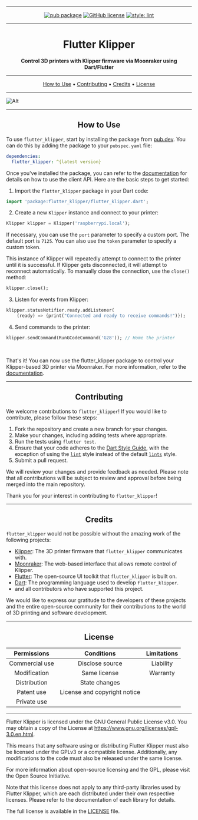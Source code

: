 
--- 

<div align="center">

[![pub package](https://img.shields.io/pub/v/flutter_klipper.svg)](https://pub.dev/packages/flutter_klipper)
[![GitHub license](https://img.shields.io/github/license/Alexandre2006/flutter_klipper)](LICENSE.md)
[![style: lint](https://img.shields.io/badge/style-lint-4BC0F5.svg)](https://pub.dev/packages/lint)

</div>

---

<h1 align="center">
  <!--<img src="https://raw.githubusercontent.com/<your_username>/<your_repository>/main/assets/flutter_klipper_logo.png" alt="Flutter Klipper Logo" width="200">
  <br>-->
  Flutter Klipper
</h1>

<p align="center">
  <strong>Control 3D printers with Klipper firmware via Moonraker using Dart/Flutter</strong>
</p>

---

<p align="center">
  <a href="#how-to-use">How to Use</a> •
  <a href="#contributing">Contributing</a> •
  <a href="#credits">Credits</a> •
  <a href="#license">License</a>
</p>

---
![Alt](https://repobeats.axiom.co/api/embed/c019550dd5cc0a7769b47efb31f29c9c6283ba9d.svg "Repobeats analytics image")


---
<center>

## How to Use

</center>

To use `flutter_klipper`, start by installing the package from [pub.dev](https://pub.dev/packages/flutter_klipper). You can do this by adding the package to your `pubspec.yaml` file:

```yaml
dependencies:
  flutter_klipper: ^{latest version}
```

Once you've installed the package, you can refer to the [documentation](https://klipper.thinkalex.dev) for details on how to use the client API. Here are the basic steps to get started:

1. Import the `flutter_klipper` package in your Dart code:

```dart
import 'package:flutter_klipper/flutter_klipper.dart';
```

2. Create a new `Klipper` instance and connect to your printer:

```dart
Klipper klipper = Klipper('raspberrypi.local');
```

If necessary, you can use the `port` parameter to specify a custom port. The default port is `7125`. You can also use the `token` parameter to specify a custom token.

This instance of Klipper will repeatedly attempt to connect to the printer until it is successful. If Klipper gets disconnected, it will attempt to reconnect automatically. To manually close the connection, use the `close()` method:

```dart
klipper.close();
```

3. Listen for events from Klipper:

```dart
klipper.statusNotifier.ready.addListener(
    (ready) => {print("Connected and ready to receive commands!")});
```

4. Send commands to the printer:

```dart
klipper.sendCommand(RunGCodeCommand('G28')); // Home the printer
```
<br/>

That's it! You can now use the flutter_klipper package to control your Klipper-based 3D printer via Moonraker. For more information, refer to the [documentation](https://klipper.thinkalex.dev).

---

<center>

## Contributing

</center>

We welcome contributions to `flutter_klipper`! If you would like to contribute, please follow these steps:

1. Fork the repository and create a new branch for your changes.
2. Make your changes, including adding tests where appropriate.
3. Run the tests using `flutter test`.
4. Ensure that your code adheres to the [Dart Style Guide](https://dart.dev/guides/language/effective-dart/style), with the exception of using the [`lint`](https://pub.dev/packages/lint) style instead of the default [`lints`](https://pub.dev/packages/lints) style.
5. Submit a pull request.

We will review your changes and provide feedback as needed. Please note that all contributions will be subject to review and approval before being merged into the main repository.

Thank you for your interest in contributing to `flutter_klipper`!

---

<center>

## Credits

</center>

`flutter_klipper` would not be possible without the amazing work of the following projects:

- [Klipper](https://github.com/Klipper3d/klipper): The 3D printer firmware that `flutter_klipper` communicates with.
- [Moonraker](https://github.com/Arksine/moonraker): The web-based interface that allows remote control of Klipper.
- [Flutter](https://flutter.dev/): The open-source UI toolkit that `flutter_klipper` is built on.
- [Dart](https://dart.dev/): The programming language used to develop `flutter_klipper`.
- and all contributors who have supported this project.

We would like to express our gratitude to the developers of these projects and the entire open-source community for their contributions to the world of 3D printing and software development.

---

<center>

## License

| Permissions              | Conditions                     | Limitations   |
|:------------------------:|:------------------------------:|:-------------:|
| Commercial use           | Disclose source                | Liability     |
| Modification             | Same license                   | Warranty      |
| Distribution             | State changes                  |               |
| Patent use               | License and copyright notice   |               |
| Private use              |                                |               |

</center>

---

Flutter Klipper is licensed under the GNU General Public License v3.0. You may obtain a copy of the License at https://www.gnu.org/licenses/gpl-3.0.en.html.

This means that any software using or distributing Flutter Klipper must also be licensed under the GPLv3 or a compatible license. Additionally, any modifications to the code must also be released under the same license.

For more information about open-source licensing and the GPL, please visit the Open Source Initiative.

Note that this license does not apply to any third-party libraries used by Flutter Klipper, which are each distributed under their own respective licenses. Please refer to the documentation of each library for details.

The full license is available in the [LICENSE](LICENSE.md) file.
